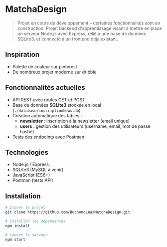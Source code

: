 # MatchaDesign

> Projet en cours de développement – certaines fonctionnalités sont en construction.
Projet backend d'apprentissage visant à mettre en place un serveur Node.js avec Express, relié à une base de données SQLite3, et connecté à un frontend déjà existant.

## Inspiration 
- Palette de couleur sur pinterest
- De nombreux projet moderne sur dribble

## Fonctionnalités actuelles
- API REST avec routes GET et POST
- Base de données **SQLite3** stockée en local (`./database/inscriptionNews.db`)
- Création automatique des tables :
  - **newsletter** : inscription à la newsletter (email unique)
  - **users** : gestion des utilisateurs (username, email, mot de passe hashé)
- Tests des endpoints avec Postman

## Technologies
- Node.js / Express
- SQLite3 (MySQL à venir)
- JavaScript (ES6+)
- Postman (tests API)

## Installation
```bash
# Cloner le projet
git clone https://github.com/BuonomoLea/MatchaDesign.git

# Installer les dépendances
npm install

# Lancer le serveur
npm start
